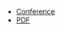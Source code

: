 * [Conference](https://grafana.com/about/events/observabilitycon/2024/on-the-road/dallas/)
* [PDF](2024-04-24--ObservabilityCON_on_the_Road_keynote.pdf)
